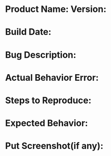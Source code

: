 # Product Name: Version: 
# Build Date: 
# Bug Description:

# Actual Behavior Error:

# Steps to Reproduce:

# Expected Behavior:

# Put Screenshot(if any):
